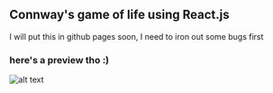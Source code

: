 ## Connway's game of life using React.js

I will put this in github pages soon, I need to iron out some bugs first


### here's a preview tho :)

![alt text](https://i.imgur.com/3FYOfc2.gif)

